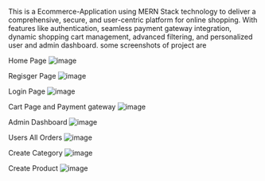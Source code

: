 This is a Ecommerce-Application using MERN Stack technology to deliver a comprehensive, secure, and user-centric platform for online shopping. With features like authentication, seamless payment gateway integration, dynamic shopping cart management, advanced filtering, and personalized user and admin dashboard.
some screenshots of project are

Home Page 
![image](https://github.com/shaquib1/WatchGalaxy/assets/101167802/d8ed799b-7303-486f-a177-e9da0b9889b0)

Regisger Page
![image](https://github.com/shaquib1/WatchGalaxy/assets/101167802/d80c93fc-4f4e-4d34-9414-39666185e823)

Login Page
![image](https://github.com/shaquib1/WatchGalaxy/assets/101167802/487b383f-01bb-4234-aac2-4fcb5931dc2c)

Cart Page and Payment gateway
![image](https://github.com/shaquib1/WatchGalaxy/assets/101167802/a95fc2e7-836a-4284-abef-2e0c977ed0ad)

Admin Dashboard
![image](https://github.com/shaquib1/WatchGalaxy/assets/101167802/1f844468-7c9b-401c-bf5f-ca356c7ee043)

Users All Orders
![image](https://github.com/shaquib1/WatchGalaxy/assets/101167802/d01c6cad-4aad-46b0-bb8a-18195b3679f4)

Create Category
![image](https://github.com/shaquib1/WatchGalaxy/assets/101167802/ca8b52c8-ae10-416d-b570-c7e1d26dd34f)

Create Product
![image](https://github.com/shaquib1/WatchGalaxy/assets/101167802/432a0517-6b27-4e6b-a596-5515aedc9d50)




